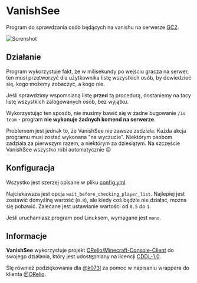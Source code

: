 # VanishSee
Program do sprawdzania osób będących na vanishu na serwerze [GC2](https://gc2.pl).

![Screnshot](https://i.imgur.com/aMoHz6A.png)

## Działanie
Program wykorzystuje fakt, że w milisekundy po wejściu gracza na serwer, ten musi przetworzyć dla użytkownika listę wszystkich osób, by dowiedzieć się, kogo możemy zobaczyć, a kogo nie.

Jeśli sprawdzimy wspomnianą listę **przed** tą procedurą, dostaniemy na tacy listę wszystkich zalogowanych osób, bez wyjątku.

Wykorzystując ten sposób, nie musimy bawić się w żadne bugowanie `/is team` - program **nie wykonuje żadnych komend na serwerze**.

Problemem jest jednak to, że VanishSee nie zawsze zadziała. Każda akcja programu musi zostać wykonana "na wyczucie". Niektórym osobom zadziała za pierwszym razem, a niektórym za dziesiątym. Na szczęście VanishSee wszystko robi automatycznie 😉

## Konfiguracja
Wszystko jest szerzej opisane w pliku [config.yml](config.yml).

Najciekawsza jest opcja `wait_before_checking_player_list`. Najlepiej jest zostawić domyślną wartość (`0.8`), ale kiedy coś będzie nie działać, można się pobawić. Zalecane jest ustawianie wartości od `0.5` do `1`.

Jeśli uruchamiasz program pod Linuksem, wymagane jest `mono`.

## Informacje
**VanishSee** wykorzystuje projekt [ORelio/Minecraft-Console-Client](https://github.com/ORelio/Minecraft-Console-Client) do swojego działania, który jest udostępniany na licencji [CDDL-1.0](https://opensource.org/licenses/CDDL-1.0).

Ślę również podziękowania dla [@k073l](https://github.com/k073l) za pomoc w napisaniu wrappera do klienta [@ORelio](https://github.com/ORelio).
